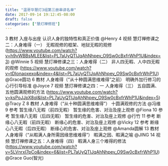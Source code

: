 ```yaml
---
title: "温哥华慧灯3组第三册串讲名单"
date: 2017-09-14 19:12:45-08:00
draft: false
categories: ["慧灯禅修班"]
---
```

3	教材 入座与出座	认识人身的独特性和真正价值 @Henry
4	视频 慧灯禅修课之二：人身难得（一）	无暇观修的框架、地狱无暇的观修 (https://www.youtube.com/watch?v=h9vWBBsMLEE&list=PL7aUyQTIJqAhNhpev_O9Sw0cBxfrWhP1U&index=3) @Winnie
5	视频 慧灯禅修课之三：人身难得（二）	非人四无暇、人中四无暇的观修 (https://www.youtube.com/watch?v=tDIonaoxexo&index=4&list=PL7aUyQTIJqAhNhpev_O9Sw0cBxfrWhP1U) @Grace圆功
6	教材 人身难得（“从十种圆满思维难得”之前）	明确外加行修习的心行引导标准 @Joyce
7	视频 慧灯禅修课之四：一 人身难得（三）	五自圆满、五他圆满观修的方法 (https://www.youtube.com/watch?v=ksPoJJpX8qI&list=PL7aUyQTIJqAhNhpev_O9Sw0cBxfrWhP1U&index=5) @Tracy Z
8	教材 人身难得（“从十种圆满思维难得”）	十圆满观修的方法 @冯维
9	参考 暂生缘八无暇（前四无暇）	暂生缘的危害、对治及座上观修 @Fiona
10	参考 暂生缘八无暇（后四无暇）	暂生缘的危害、对治及座上观修 @行竹
11	参考 断缘心八无暇（前四无暇）	断缘心的危害、对治及座上观修 @Vicky
12	参考 断缘心八无暇（后四无暇）	断缘心的危害、对治及座上观修 @Amanda圆解
13	教材 人身难得（“从暇满人身所需因缘思维难得”）	暇满之因、暇满之喻 @JING
14	视频 慧灯禅修课之五：人身难得（四）	暇满人身三个难得的修法 (https://www.youtube.com/watch?v=5LVnrxI7pCo&index=6&list=PL7aUyQTIJqAhNhpev_O9Sw0cBxfrWhP1U) @Grace Guo(智光)
